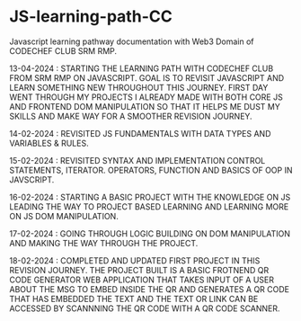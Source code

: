 # JS-learning-path-CC
Javascript learning pathway documentation with Web3 Domain of CODECHEF CLUB SRM RMP. 

13-04-2024 : STARTING THE LEARNING PATH WITH CODECHEF CLUB FROM SRM RMP ON JAVASCRIPT. GOAL IS TO REVISIT JAVASCRIPT AND LEARN SOMETHING NEW THROUGHOUT THIS JOURNEY. FIRST DAY WENT THROUGH MY PROJECTS I ALREADY MADE WITH BOTH CORE JS AND FRONTEND DOM MANIPULATION SO THAT IT HELPS ME DUST MY SKILLS AND MAKE WAY FOR A SMOOTHER REVISION JOURNEY.

14-02-2024 : REVISITED JS FUNDAMENTALS WITH DATA TYPES AND VARIABLES & RULES.

15-02-2024 : REVISITED SYNTAX AND IMPLEMENTATION CONTROL STATEMENTS, ITERATOR. OPERATORS, FUNCTION AND BASICS OF OOP IN JAVSCRIPT.

16-02-2024 : STARTING A BASIC PROJECT WITH THE KNOWLEDGE ON JS LEADING THE WAY TO PROJECT BASED LEARNING AND LEARNING MORE ON JS DOM MANIPULATION.

17-02-2024 : GOING THROUGH LOGIC BUILDING ON DOM MANIPULATION AND MAKING THE WAY THROUGH THE PROJECT. 

18-02-2024 : COMPLETED AND UPDATED FIRST PROJECT IN THIS REVISION JOURNEY. THE PROJECT BUILT IS A BASIC FROTNEND QR CODE GENERATOR WEB APPLICATION THAT TAKES INPUT OF A USER ABOUT THE MSG TO EMBED INSIDE THE QR AND GENERATES A QR CODE THAT HAS EMBEDDED THE TEXT AND THE TEXT OR LINK CAN BE ACCESSED BY SCANNNING THE QR CODE WITH A QR CODE SCANNER. 

